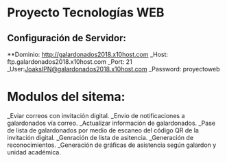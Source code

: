 # Proyecto Tecnologías WEB
## Configuración de Servidor:
**Dominio: http://galardonados2018.x10host.com
_Host: ftp.galardonados2018.x10host.com
_Port: 21
_User:JoaksIPN@galardonados2018.x10host.com
_Password: proyectoweb
# Modulos del sitema:
_Eviar correos con invitación digital.
_Envio de notificaciones a galardonados vía correo.
_Actualizar información de galardonados.
_Pase de lista de galardonados por medio de escaneo del código QR de la invitación digital.
_Genración de lista de asitencia.
_Generación de reconocimientos.
_Generación de gráficas de asistencia según galardon y unidad académica. 


